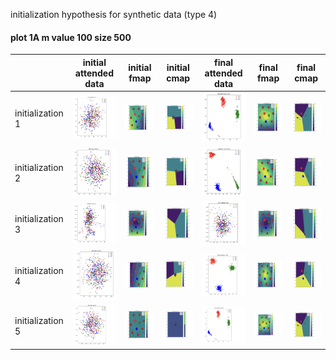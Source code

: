 initialization hypothesis for synthetic data (type 4)


#### plot 1A m value 100 size 500
| | initial attended data    | initial fmap | initial cmap | final attended data| final fmap| final cmap|
| -----  | ----    | ---- | ----- | ----- | ------ | ---- |
| initialization 1  | <img src= ./plots/Attended_data_0_1.png width="300"> | <img src= ./plots/fmap_0_1.png width="300"> | <img src= ./plots/cmap_0_1.png width="300"> | <img src= ./plots/Attended_data_0_2.png width="300"> | <img src= ./plots/fmap_0_2.png width="300"> | <img src= ./plots/cmap_0_2.png width="300"> |
| initialization 2  | <img src= ./plots/Attended_data_1_1.png width="300"> | <img src= ./plots/fmap_1_1.png width="300"> | <img src= ./plots/cmap_1_1.png width="300"> | <img src= ./plots/Attended_data_1_2.png width="300"> | <img src= ./plots/fmap_1_2.png width="300"> | <img src= ./plots/cmap_1_2.png width="300"> |
| initialization 3  | <img src= ./plots/Attended_data_2_1.png width="300"> | <img src= ./plots/fmap_2_1.png width="300"> | <img src= ./plots/cmap_2_1.png width="300"> | <img src= ./plots/Attended_data_2_2.png width="300"> | <img src= ./plots/fmap_2_2.png width="300"> | <img src= ./plots/cmap_2_2.png width="300"> |
| initialization 4  | <img src= ./plots/Attended_data_3_1.png width="300"> | <img src= ./plots/fmap_3_1.png width="300"> | <img src= ./plots/cmap_3_1.png width="300"> | <img src= ./plots/Attended_data_3_2.png width="300"> | <img src= ./plots/fmap_3_2.png width="300"> | <img src= ./plots/cmap_3_2.png width="300"> |
| initialization 5  | <img src= ./plots/Attended_data_4_1.png width="300"> | <img src= ./plots/fmap_4_1.png width="300"> | <img src= ./plots/cmap_4_1.png width="300"> | <img src= ./plots/Attended_data_4_2.png width="300"> | <img src= ./plots/fmap_4_2.png width="300"> | <img src= ./plots/cmap_4_2.png width="300"> |



